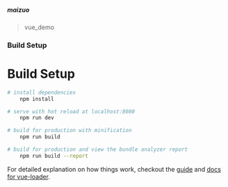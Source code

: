 ##### maizuo

> vue_demo

### Build Setup
# Build Setup

``` bash
# install dependencies
    npm install

# serve with hot reload at localhost:8080
    npm run dev

# build for production with minification
    npm run build

# build for production and view the bundle analyzer report
    npm run build --report
```

For detailed explanation on how things work, checkout the [guide](http://vuejs-templates.github.io/webpack/) and [docs for vue-loader](http://vuejs.github.io/vue-loader).
